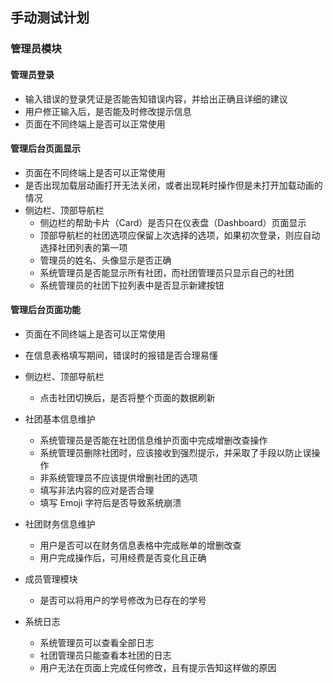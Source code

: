 ## 手动测试计划

### 管理员模块

#### 管理员登录

+ 输入错误的登录凭证是否能告知错误内容，并给出正确且详细的建议
+ 用户修正输入后，是否能及时修改提示信息
+ 页面在不同终端上是否可以正常使用

#### 管理后台页面显示

+ 页面在不同终端上是否可以正常使用
+ 是否出现加载层动画打开无法关闭，或者出现耗时操作但是未打开加载动画的情况
+ 侧边栏、顶部导航栏
    + 侧边栏的帮助卡片（Card）是否只在仪表盘（Dashboard）页面显示
    + 顶部导航栏的社团选项应保留上次选择的选项，如果初次登录，则应自动选择社团列表的第一项
    + 管理员的姓名、头像显示是否正确
    + 系统管理员是否能显示所有社团，而社团管理员只显示自己的社团
    + 系统管理员的社团下拉列表中是否显示新建按钮
    
#### 管理后台页面功能

+ 页面在不同终端上是否可以正常使用
+ 在信息表格填写期间，错误时的报错是否合理易懂
+ 侧边栏、顶部导航栏
    + 点击社团切换后，是否将整个页面的数据刷新

+ 社团基本信息维护
    + 系统管理员是否能在社团信息维护页面中完成增删改查操作
    + 系统管理员删除社团时，应该接收到强烈提示，并采取了手段以防止误操作
    + 非系统管理员不应该提供增删社团的选项
    + 填写非法内容的应对是否合理
    + 填写 Emoji 字符后是否导致系统崩溃
    
+ 社团财务信息维护
    + 用户是否可以在财务信息表格中完成账单的增删改查
    + 用户完成操作后，可用经费是否变化且正确
    
+ 成员管理模块
    + 是否可以将用户的学号修改为已存在的学号
    
+ 系统日志
    + 系统管理员可以查看全部日志
    + 社团管理员只能查看本社团的日志
    + 用户无法在页面上完成任何修改，且有提示告知这样做的原因